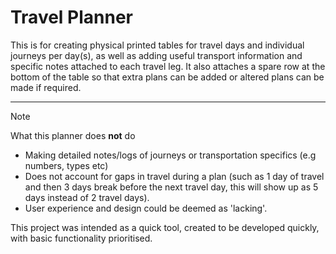 
# Travel Planner

This is for creating physical printed tables for travel days and individual journeys per day(s), as well as adding useful transport information and specific notes attached to each travel leg. It also attaches a spare row at the bottom of the table so that extra plans can be added or altered plans can be made if required. 

------
> [!NOTE]
> What this planner does **not** do
> - Making detailed notes/logs of journeys or transportation specifics (e.g numbers, types etc)
> - Does not account for gaps in travel during a plan (such as 1 day of travel and then 3 days break before the next travel day, this will show up as 5 days instead of 2 travel days).
> - User experience and design could be deemed as 'lacking'.

This project was intended as a quick tool, created to be developed quickly, with basic functionality prioritised.

